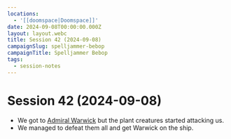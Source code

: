 ```yaml
---
locations:
  - '[[doomspace|Doomspace]]'
date: 2024-09-08T00:00:00.000Z
layout: layout.webc
title: Session 42 (2024-09-08)
campaignSlug: spelljammer-bebop
campaignTitle: Spelljammer Bebop
tags:
  - session-notes
---
```

# Session 42 (2024-09-08)

- We got to [Admiral Warwick](admiral-warwick.md) but the plant creatures started attacking us.
- We managed to defeat them all and get Warwick on the ship.

